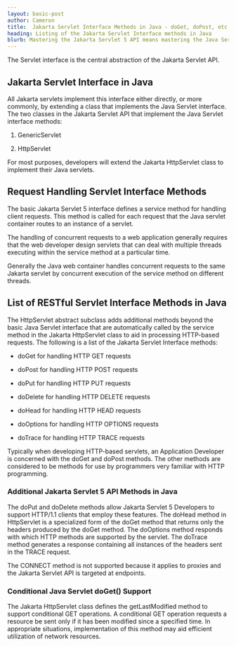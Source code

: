 ```yaml
---
layout: basic-post
author: Cameron
title:  Jakarta Servlet Interface Methods in Java - doGet, doPost, etc
heading: Listing of the Jakarta Servlet Interface methods in Java
blurb: Mastering the Jakarta Servlet 5 API means mastering the Java Servlet interface methods like doPost and doGet.
---
```



The Servlet interface is the central abstraction of the Jakarta Servlet API. 

<h2>Jakarta Servlet Interface in Java</h2>

All Jakarta servlets implement this interface either directly, or more commonly, by extending a class that implements the Java Servlet interface. The two classes in the Jakarta Servlet API that implement the Java Servlet interface methods: 

1. GenericServlet 
 
2. HttpServlet

For most purposes, developers will extend the Jakarta HttpServlet class to implement their Java servlets.

<h2>Request Handling Servlet Interface Methods</h2>

The basic Jakarta Servlet 5 interface defines a service method for handling client requests. This method is called for each request that the Java servlet container routes to an instance of a servlet.

The handling of concurrent requests to a web application generally requires that the web developer design servlets that can deal with multiple threads executing within the service method at a particular time.

Generally the Java web container handles concurrent requests to the same Jakarta servlet by concurrent execution of the service method on different threads.

<h2>List of RESTful Servlet Interface Methods in Java</h2>

The HttpServlet abstract subclass adds additional methods beyond the basic Java Servlet interface that are automatically called by the service method in the Jakarta HttpServlet class to aid in processing HTTP-based requests. The following is a list of the Jakarta Servlet Interface methods:

- doGet for handling HTTP GET requests

- doPost for handling HTTP POST requests

- doPut for handling HTTP PUT requests

- doDelete for handling HTTP DELETE requests

- doHead for handling HTTP HEAD requests

- doOptions for handling HTTP OPTIONS requests

- doTrace for handling HTTP TRACE requests

Typically when developing HTTP-based servlets, an Application Developer is concerned with the doGet and doPost methods. The other methods are considered to be methods for use by programmers very familiar with HTTP programming.

<h3>Additional Jakarta Servlet 5 API Methods in Java</h3>
The doPut and doDelete methods allow Jakarta Servlet 5 Developers to support HTTP/1.1 clients that employ these features. The doHead method in HttpServlet is a specialized form of the doGet method that returns only the headers produced by the doGet method. The doOptions method responds with which HTTP methods are supported by the servlet. The doTrace method generates a response containing all instances of the headers sent in the TRACE request.

The CONNECT method is not supported because it applies to proxies and the Jakarta Servlet API is targeted at endpoints.

<h3>Conditional Java Servlet doGet() Support</h3>

The Jakarta HttpServlet class defines the getLastModified method to support conditional GET operations. A conditional GET operation requests a resource be sent only if it has been modified since a specified time. In appropriate situations, implementation of this method may aid efficient utilization of network resources.

